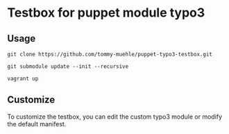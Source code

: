 # Testbox for puppet module typo3

## Usage

    git clone https://github.com/tommy-muehle/puppet-typo3-testbox.git

    git submodule update --init --recursive

    vagrant up

## Customize
To customize the testbox, you can edit the custom typo3 module or modify the default manifest.